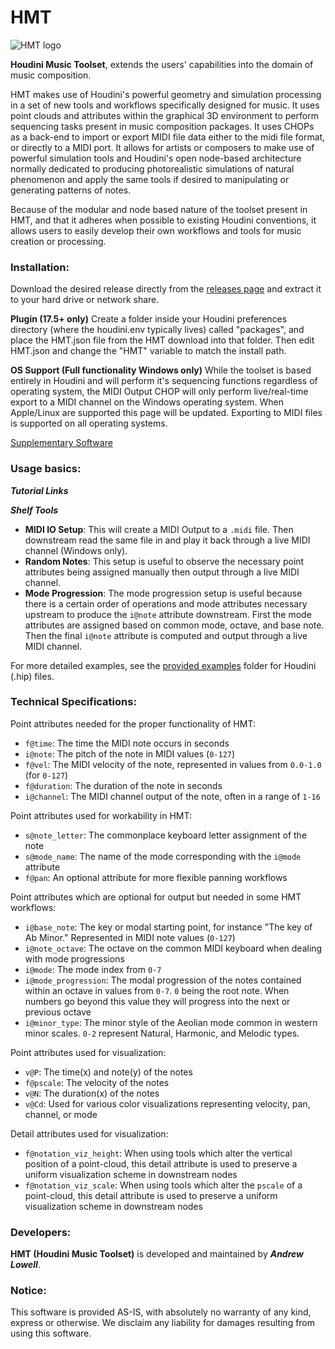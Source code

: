 HMT
======

![HMT logo](https://github.com/andrew-lowell/HMT/blob/master/hmt_logo_01.png)

**Houdini Music Toolset**, extends the users' capabilities into the domain of music composition.

HMT makes use of Houdini's powerful geometry and simulation processing in a set of new tools and workflows specifically designed for music. It uses point clouds and attributes within the graphical 3D environment to perform sequencing tasks present in music composition packages. It uses CHOPs as a back-end to import or export MIDI file data either to the midi file format, or directly to a MIDI port. It allows for artists or composers to make use of powerful simulation tools and Houdini's open node-based architecture normally dedicated to producing photorealistic simulations of natural phenomenon and apply the same tools if desired to manipulating or generating patterns of notes.

Because of the modular and node based nature of the toolset present in HMT, and that it adheres when possible to existing Houdini conventions, it allows users to easily develop their own workflows and tools for music creation or processing.

### Installation:

Download the desired release directly from the [releases page](https://github.com/andrew-lowell/HMT/releases) and extract it to your hard drive or network share.

**Plugin (17.5+ only)**
Create a folder inside your Houdini preferences directory (where the houdini.env typically lives) called "packages", and place the HMT.json file from the HMT download into that folder. Then edit HMT.json and change the "HMT" variable to match the install path.

**OS Support (Full functionality Windows only)**
While the toolset is based entirely in Houdini and will perform it's sequencing functions regardless of operating system, the MIDI Output CHOP will only perform live/real-time export to a MIDI channel on the Windows operating system. When Apple/Linux are supported this page will be updated. Exporting to MIDI files is supported on all operating systems.

[Supplementary Software](https://github.com/andrew-lowell/HMT/SOFTWARE_LINKS.md)

### Usage basics:
***Tutorial Links***

***Shelf Tools***
* **MIDI IO Setup**: This will create a MIDI Output to a `.midi` file. Then downstream read the same file in and play it back through a live MIDI channel (Windows only).
* **Random Notes**: This setup is useful to observe the necessary point attributes being assigned manually then output through a live MIDI channel.
* **Mode Progression**: The mode progression setup is useful because there is a certain order of operations and mode attributes necessary upstream to produce the `i@note` attribute downstream. First the mode attributes are assigned based on common mode, octave, and base note. Then the final `i@note` attribute is computed and output through a live MIDI channel.

For more detailed examples, see the [provided examples](https://github.com/andrew-lowell/HMT/tree/master/examples) folder for Houdini (.hip) files.

### Technical Specifications:

Point attributes needed for the proper functionality of HMT:
* `f@time`: The time the MIDI note occurs in seconds
* `i@note`: The pitch of the note in MIDI values (`0-127`)
* `f@vel`: The MIDI velocity of the note, represented in values from `0.0-1.0` (for `0-127`)
* `f@duration`: The duration of the note in seconds
* `i@channel`: The MIDI channel output of the note, often in a range of `1-16`

Point attributes used for workability in HMT:
* `s@note_letter`: The commonplace keyboard letter assignment of the note
* `s@mode_name`: The name of the mode corresponding with the `i@mode` attribute
* `f@pan`: An optional attribute for more flexible panning workflows

Point attributes which are optional for output but needed in some HMT workflows:
* `i@base_note`: The key or modal starting point, for instance "The key of Ab Minor." Represented in MIDI note values (`0-127`)
* `i@note_octave`: The octave on the common MIDI keyboard when dealing with mode progressions
* `i@mode`: The mode index from `0-7`
* `i@mode_progression`: The modal progression of the notes contained within an octave in values from `0-7`. `0` being the root note. When numbers go beyond this value they will progress into the next or previous octave
* `i@minor_type`: The minor style of the Aeolian mode common in western minor scales. `0-2` represent Natural, Harmonic, and Melodic types.

Point attributes used for visualization:
* `v@P`: The time(x) and note(y) of the notes
* `f@pscale`: The velocity of the notes
* `v@N`: The duration(x) of the notes
* `v@Cd`: Used for various color visualizations representing velocity, pan, channel, or mode

Detail attributes used for visualization:
* `f@notation_viz_height`: When using tools which alter the vertical position of a point-cloud, this detail attribute is used to preserve a uniform visualization scheme in downstream nodes
* `f@notation_viz_scale`: When using tools which alter the `pscale` of a point-cloud, this detail attribute is used to preserve a uniform visualization scheme in downstream nodes

### Developers:
**HMT (Houdini Music Toolset)** is developed and maintained by ***Andrew Lowell***. 

### Notice:
This software is provided AS-IS, with absolutely no warranty of any kind, express or otherwise. We disclaim any liability for damages resulting from using this software.
